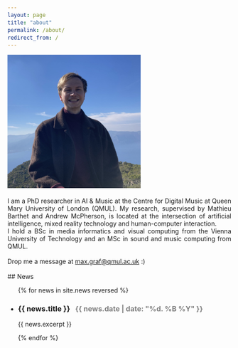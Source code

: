 ```yaml
---
layout: page
title: "about"
permalink: /about/
redirect_from: /
---
```

<div class="mainContainer">
    <div style="margin-right: 24px;">
        <img src="/assets/images/IMG_6045_cop.jpg" style="max-width: none; width: 300px;" />
    </div>
    <br />
    <div style="text-align: justify; justify-text: auto;">
        I am a PhD researcher in AI & Music at the Centre for Digital Music at Queen Mary University of London (QMUL).
        My research, supervised by Mathieu Barthet and Andrew McPherson, is located at the intersection of 
artificial intelligence, mixed reality technology and human-computer interaction.<br />
        I hold a BSc in media informatics and visual computing from the Vienna University of Technology and an MSc in 
sound and music computing from QMUL.
        <br /><br />
        Drop me a message at <a href="mailto:max.graf@qmul.ac.uk">max.graf@qmul.ac.uk</a> :)
    </div>
</div>

<br />
## News

<ul class="no-bullets">
  {% for news in site.news reversed %}
    <li>
      <h3>{{ news.title }}<span style="font-size:16px; color: gray;">&nbsp;&nbsp;&nbsp;{{ news.date | date: "%d. %B %Y" }}</span></h3>
      <p></p>
      <p>{{ news.excerpt }}</p>
    </li>
  {% endfor %}
</ul>